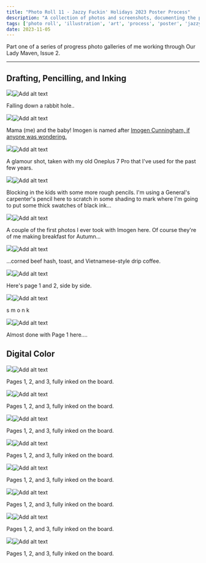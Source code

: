 ```yaml
---
title: "Photo Roll 11 - Jazzy Fuckin' Holidays 2023 Poster Process"
description: "A collection of photos and screenshots, documenting the process behind the 2023 Jazzy Fuckin' Holidays poster." 
tags: ['photo roll', 'illustration', 'art', 'process', 'poster', 'jazzy fuckin holidays', 'jazz', 'radio', 'datafruits']
date: 2023-11-05
---
```


Part one of a series of progress photo galleries of me working through Our Lady Maven, Issue 2.

<hr/>

## Drafting, Pencilling, and Inking

<div class="floatcenter caption">
  <p><img tabindex=1 src="/photo/011/01.jpg" /><span class="f"><img src="/photo/011/01.jpg" alt="Add alt text"/></span></p>
  <p> Falling down a rabbit hole.. </p>
</div>
<div class="floatcenter caption">
  <p><img tabindex=1 src="/photo/011/02.jpg" /><span class="f"><img src="/photo/011/02.jpg" alt="Add alt text"/></span></p>
  <p> Mama (me) and the baby! Imogen is named after <a href="https://en.wikipedia.org/wiki/Imogen_Cunningham">Imogen Cunningham, if anyone was wondering.</a> </p>
</div>
<div class="floatcenter caption">
  <p><img tabindex=1 src="/photo/011/03.jpg" /><span class="f"><img src="/photo/011/03.jpg" alt="Add alt text"/></span></p>
  <p> A glamour shot, taken with my old Oneplus 7 Pro that I've used for the past few years. </p>
</div>
<div class="floatcenter caption">
  <p><img tabindex=1 src="/photo/011/04.jpg" /><span class="f"><img src="/photo/011/04.jpg" alt="Add alt text"/></span></p>
  <p> Blocking in the kids with some more rough pencils. I'm using a General's carpenter's pencil here to scratch in some shading to mark where I'm going to put some thick swatches of black ink... </a></p>
</div>
<div class="floatcenter caption">
  <p><img tabindex=1 src="/photo/011/05.jpg" /><span class="f"><img src="/photo/011/05.jpg" alt="Add alt text"/></span></p>
  <p> A couple of the first photos I ever took with Imogen here. Of course they're of me making breakfast for Autumn... </a> </p>
</div>
<div class="floatcenter caption">
  <p><img tabindex=1 src="/photo/011/06.jpg" /><span class="f"><img src="/photo/011/06.jpg" alt="Add alt text"/></span></p>
  <p> ...corned beef hash, toast, and Vietnamese-style drip coffee. </p>
</div>
<div class="floatcenter caption">
  <p><img tabindex=1 src="/photo/011/07.jpg" /><span class="f"><img src="/photo/011/07.jpg" alt="Add alt text"/></span></p>
  <p> Here's page 1 and 2, side by side. </p>
</div>
<div class="floatcenter caption">
  <p><img tabindex=1 src="/photo/011/08.jpg" /><span class="f"><img src="/photo/011/08.jpg" alt="Add alt text"/></span></p>
  <p> s m o n k </p>
</div>
<div class="floatcenter caption">
  <p><img tabindex=1 src="/photo/011/09.jpg" /><span class="f"><img src="/photo/011/09.jpg" alt="Add alt text"/></span></p>
  <p> Almost done with Page 1 here....  </p>
</div>

## Digital Color

<div class="floatcenter caption">
  <p><img tabindex=1 src="/photo/011/c1.png" /><span class="f"><img src="/photo/011/c1.png" alt="Add alt text"/></span></p>
  <p> Pages 1, 2, and 3, fully inked on the board. </p>
</div>
<div class="floatcenter caption">
  <p><img tabindex=1 src="/photo/011/c2.png" /><span class="f"><img src="/photo/011/c2.png" alt="Add alt text"/></span></p>
  <p> Pages 1, 2, and 3, fully inked on the board. </p>
</div>
<div class="floatcenter caption">
  <p><img tabindex=1 src="/photo/011/c3.png" /><span class="f"><img src="/photo/011/c3.png" alt="Add alt text"/></span></p>
  <p> Pages 1, 2, and 3, fully inked on the board. </p>
</div>
<div class="floatcenter caption">
  <p><img tabindex=1 src="/photo/011/c4.png" /><span class="f"><img src="/photo/011/c4.png" alt="Add alt text"/></span></p>
  <p> Pages 1, 2, and 3, fully inked on the board. </p>
</div>
<div class="floatcenter caption">
  <p><img tabindex=1 src="/photo/011/c5.png" /><span class="f"><img src="/photo/011/c5.png" alt="Add alt text"/></span></p>
  <p> Pages 1, 2, and 3, fully inked on the board. </p>
</div>
<div class="floatcenter caption">
  <p><img tabindex=1 src="/photo/011/c6.png" /><span class="f"><img src="/photo/011/c6.png" alt="Add alt text"/></span></p>
  <p> Pages 1, 2, and 3, fully inked on the board. </p>
</div>
<div class="floatcenter caption">
  <p><img tabindex=1 src="/photo/011/c7.png" /><span class="f"><img src="/photo/011/c7.png" alt="Add alt text"/></span></p>
  <p> Pages 1, 2, and 3, fully inked on the board. </p>
</div>
<div class="floatcenter caption">
  <p><img tabindex=1 src="/photo/011/c8.png" /><span class="f"><img src="/photo/011/c8.png" alt="Add alt text"/></span></p>
  <p> Pages 1, 2, and 3, fully inked on the board. </p>
</div>